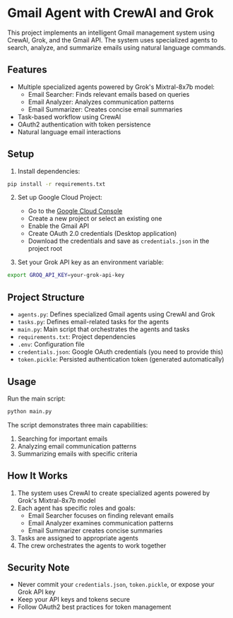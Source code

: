 # Gmail Agent with CrewAI and Grok

This project implements an intelligent Gmail management system using CrewAI, Grok, and the Gmail API. The system uses specialized agents to search, analyze, and summarize emails using natural language commands.

## Features

- Multiple specialized agents powered by Grok's Mixtral-8x7b model:
  - Email Searcher: Finds relevant emails based on queries
  - Email Analyzer: Analyzes communication patterns
  - Email Summarizer: Creates concise email summaries
- Task-based workflow using CrewAI
- OAuth2 authentication with token persistence
- Natural language email interactions

## Setup

1. Install dependencies:
```bash
pip install -r requirements.txt
```

2. Set up Google Cloud Project:
   - Go to the [Google Cloud Console](https://console.cloud.google.com)
   - Create a new project or select an existing one
   - Enable the Gmail API
   - Create OAuth 2.0 credentials (Desktop application)
   - Download the credentials and save as `credentials.json` in the project root

3. Set your Grok API key as an environment variable:
```bash
export GROQ_API_KEY=your-grok-api-key
```

## Project Structure

- `agents.py`: Defines specialized Gmail agents using CrewAI and Grok
- `tasks.py`: Defines email-related tasks for the agents
- `main.py`: Main script that orchestrates the agents and tasks
- `requirements.txt`: Project dependencies
- `.env`: Configuration file
- `credentials.json`: Google OAuth credentials (you need to provide this)
- `token.pickle`: Persisted authentication token (generated automatically)

## Usage

Run the main script:
```bash
python main.py
```

The script demonstrates three main capabilities:
1. Searching for important emails
2. Analyzing email communication patterns
3. Summarizing emails with specific criteria

## How It Works

1. The system uses CrewAI to create specialized agents powered by Grok's Mixtral-8x7b model
2. Each agent has specific roles and goals:
   - Email Searcher focuses on finding relevant emails
   - Email Analyzer examines communication patterns
   - Email Summarizer creates concise summaries
3. Tasks are assigned to appropriate agents
4. The crew orchestrates the agents to work together

## Security Note

- Never commit your `credentials.json`, `token.pickle`, or expose your Grok API key
- Keep your API keys and tokens secure
- Follow OAuth2 best practices for token management 